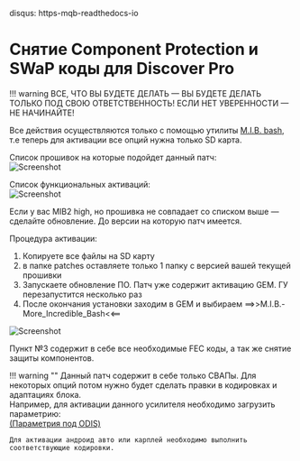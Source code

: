 disqus: https-mqb-readthedocs-io
# Снятие Component Protection и SWaP коды для Discover Pro

!!! warning 
    ВСЕ, ЧТО ВЫ БУДЕТЕ ДЕЛАТЬ — ВЫ БУДЕТЕ ДЕЛАТЬ ТОЛЬКО ПОД СВОЮ ОТВЕТСТВЕННОСТЬ! ЕСЛИ НЕТ УВЕРЕННОСТИ — НЕ НАЧИНАЙТЕ!  
  
Все действия осуществляются только с помощью утилиты [M.I.B. bash](https://wiki.mibsolution.one/en/MHI2), т.е теперь для активации все опций нужна только SD карта.   

Список прошивок на которые подойдет данный патч:  
![Screenshot](../images/MQB/MIBII/mib2_vers.jpeg)  

Список функциональных активаций:  
![Screenshot](../images/MQB/MIBII/mib2_func.jpeg)  

Если у вас MIB2 high, но прошивка не совпадает со списком выше — сделайте обновление. До версии на которую патч имеется.

Процедура активации:  
1. Копируете все файлы на SD карту 
2. в папке patches оставляете только 1 папку с версией вашей текущей прошивки  
3. Запускаете обновление ПО. Патч уже содержит активацию GEM. ГУ перезапустится несколько раз  
4. После окончания установки заходим в GEM и выбираем ==>>M.I.B.-More_Incredible_Bash<<==  

![Screenshot](../images/MQB/MIBII/patch_menu.png)   

Пункт №3 содержит в себе все необходимые FEC коды, а так же снятие защиты компонентов.  

!!! warning ""
    Данный патч содержит в себе только СВАПы. Для некоторых опций потом нужно будет сделать правки в кодировках и адаптациях блока.  
    Например, для активации данного усилителя необходимо загрузить параметрию:  
    [(Параметрия под ODIS)](../parameters/5F_ICC_ONLY.xml)  
      
    Для активации андроид авто или карплей необходимо выполнить соответствующие кодировки.
